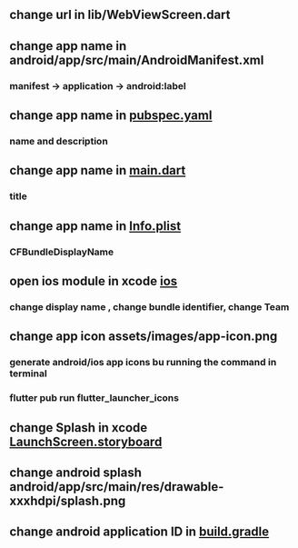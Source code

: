 ## change url in lib/WebViewScreen.dart
## change app name in android/app/src/main/AndroidManifest.xml
### manifest -> application -> android:label
## change app name in [pubspec.yaml](pubspec.yaml)
### name and description
## change app name in [main.dart](lib%2Fmain.dart)
###  title
## change app name in [Info.plist](ios%2FRunner%2FInfo.plist)
###  CFBundleDisplayName

## open ios module in xcode   [ios](ios)
###  change display name , change bundle identifier, change Team

## change app icon  assets/images/app-icon.png
###  generate android/ios  app icons bu running the command in terminal
###  flutter pub run flutter_launcher_icons

## change Splash in xcode [LaunchScreen.storyboard](ios%2FRunner%2FBase.lproj%2FLaunchScreen.storyboard)
## change android splash android/app/src/main/res/drawable-xxxhdpi/splash.png
## change android application ID in [build.gradle](android%2Fapp%2Fbuild.gradle)







        



